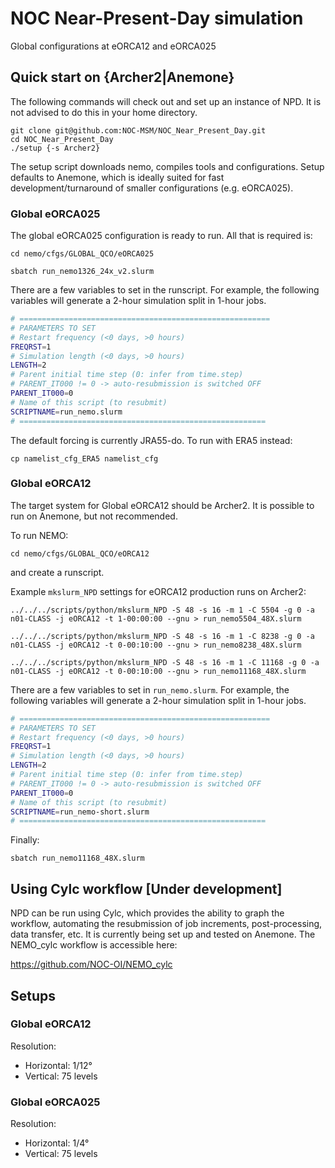# NOC Near-Present-Day simulation

Global configurations at eORCA12 and eORCA025

## Quick start on {Archer2|Anemone}

The following commands will check out and set up an instance of NPD. It is not advised to do this in your home directory.

```shell
git clone git@github.com:NOC-MSM/NOC_Near_Present_Day.git
cd NOC_Near_Present_Day
./setup {-s Archer2}
```
The setup script downloads nemo, compiles tools and configurations. Setup defaults to Anemone, which is ideally suited for fast development/turnaround of smaller configurations (e.g. eORCA025). 

### Global eORCA025

The global eORCA025 configuration is ready to run. All that is required is:

```shell
cd nemo/cfgs/GLOBAL_QCO/eORCA025

sbatch run_nemo1326_24x_v2.slurm
```

There are a few variables to set in the runscript. For example, the following variables will generate a 2-hour simulation split in 1-hour jobs.
```bash
# ========================================================
# PARAMETERS TO SET
# Restart frequency (<0 days, >0 hours)
FREQRST=1
# Simulation length (<0 days, >0 hours)
LENGTH=2
# Parent initial time step (0: infer from time.step)
# PARENT_IT000 != 0 -> auto-resubmission is switched OFF
PARENT_IT000=0
# Name of this script (to resubmit)
SCRIPTNAME=run_nemo.slurm
# =======================================================
```

The default forcing is currently JRA55-do. To run with ERA5 instead:

```
cp namelist_cfg_ERA5 namelist_cfg
```

### Global eORCA12

The target system for Global eORCA12 should be Archer2. It is possible to run on Anemone, but not recommended.

To run NEMO:
```shell
cd nemo/cfgs/GLOBAL_QCO/eORCA12
```
and create a runscript.

Example `mkslurm_NPD` settings for eORCA12 production runs on Archer2:
```shell
../../../scripts/python/mkslurm_NPD -S 48 -s 16 -m 1 -C 5504 -g 0 -a n01-CLASS -j eORCA12 -t 1-00:00:00 --gnu > run_nemo5504_48X.slurm

../../../scripts/python/mkslurm_NPD -S 48 -s 16 -m 1 -C 8238 -g 0 -a n01-CLASS -j eORCA12 -t 0-00:10:00 --gnu > run_nemo8238_48X.slurm

../../../scripts/python/mkslurm_NPD -S 48 -s 16 -m 1 -C 11168 -g 0 -a n01-CLASS -j eORCA12 -t 0-00:10:00 --gnu > run_nemo11168_48X.slurm
```

There are a few variables to set in `run_nemo.slurm`. For example, the following variables will generate a 2-hour simulation split in 1-hour jobs.
```bash
# ========================================================
# PARAMETERS TO SET
# Restart frequency (<0 days, >0 hours)
FREQRST=1
# Simulation length (<0 days, >0 hours)
LENGTH=2
# Parent initial time step (0: infer from time.step)
# PARENT_IT000 != 0 -> auto-resubmission is switched OFF
PARENT_IT000=0
# Name of this script (to resubmit)
SCRIPTNAME=run_nemo-short.slurm
# =======================================================
```
Finally:
```shell
sbatch run_nemo11168_48X.slurm
```

## Using Cylc workflow [Under development]

NPD can be run using Cylc, which provides the ability to graph the workflow, automating the resubmission of job increments, post-processing, data transfer, etc. It is currently being set up and tested on Anemone. The NEMO_cylc workflow is accessible here:

https://github.com/NOC-OI/NEMO_cylc





## Setups
### Global eORCA12
Resolution:
- Horizontal: 1/12°
- Vertical: 75 levels

### Global eORCA025
Resolution:
- Horizontal: 1/4°
- Vertical: 75 levels
